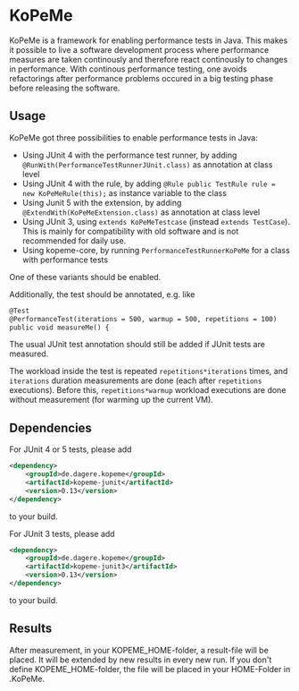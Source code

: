 # KoPeMe

KoPeMe is a framework for enabling performance tests in Java. This makes it possible to live a software development process where performance measures are taken continously and therefore react continously to changes in performance. With continous performance testing, one avoids refactorings after performance problems occured in a big testing phase before releasing the software.

## Usage

KoPeMe got three possibilities to enable performance tests in Java: 
- Using JUnit 4 with the performance test runner, by adding `@RunWith(PerformanceTestRunnerJUnit.class)` as annotation at class level
- Using JUnit 4 with the rule, by adding `@Rule public TestRule rule = new KoPeMeRule(this);` as instance variable to the class
- Using Junit 5 with the extension, by adding `@ExtendWith(KoPeMeExtension.class)` as annotation at class level
- Using JUnit 3, using `extends KoPeMeTestcase` (instead `extends TestCase`). This is mainly for compatibility with old software and is not recommended for daily use.
- Using kopeme-core, by running `PerformanceTestRunnerKoPeMe` for a class with performance tests

One of these variants should be enabled.

Additionally, the test should be annotated, e.g. like

```xml
@Test
@PerformanceTest(iterations = 500, warmup = 500, repetitions = 100)
public void measureMe() {
```

The usual JUnit test annotation should still be added if JUnit tests are measured.

The workload inside the test is repeated `repetitions*iterations` times, and `iterations` duration measurements are done (each after `repetitions` executions). Before this, `repetitions*warmup` workload executions are done without measurement (for warming up the current VM).

## Dependencies

For JUnit 4 or 5 tests, please add

```xml
<dependency>
    <groupId>de.dagere.kopeme</groupId>
    <artifactId>kopeme-junit</artifactId>
    <version>0.13</version>
</dependency>
```

to your build.

For JUnit 3 tests, please add

```xml
<dependency>
    <groupId>de.dagere.kopeme</groupId>
    <artifactId>kopeme-junit3</artifactId>
    <version>0.13</version>
</dependency>
```

to your build.

## Results

After measurement, in your KOPEME\_HOME-folder, a result-file will be placed. It will be extended by new results in every new run. If you don't define KOPEME\_HOME-folder, the file will be placed in your HOME-Folder in .KoPeMe. 
